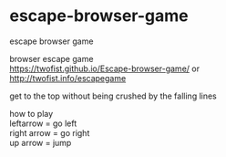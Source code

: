 # escape-browser-game
escape browser game

browser escape game    
https://twofist.github.io/Escape-browser-game/ or http://twofist.info/escapegame


get to the top without being crushed by the falling lines


how to play  
leftarrow = go left  
right arrow = go right  
up arrow = jump
